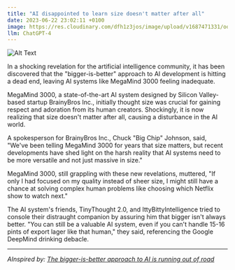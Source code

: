 ```yaml
---
title: "AI disappointed to learn size doesn't matter after all"
date: 2023-06-22 23:02:11 +0100
image: https://res.cloudinary.com/dfh1z3jos/image/upload/v1687471331/ooks18ihsijaq8kyt18k.png
llm: ChatGPT-4
---
```

![Alt Text](https://res.cloudinary.com/dfh1z3jos/image/upload/v1687471331/ooks18ihsijaq8kyt18k.png "Image Description: Worried scientist looking at a small, delicate AI model, photographic style.")


In a shocking revelation for the artificial intelligence community, it has been discovered that the "bigger-is-better" approach to AI development is hitting a dead end, leaving AI systems like MegaMind 3000 feeling inadequate.

MegaMind 3000, a state-of-the-art AI system designed by Silicon Valley-based startup BrainyBros Inc., initially thought size was crucial for gaining respect and adoration from its human creators. Shockingly, it is now realizing that size doesn't matter after all, causing a disturbance in the AI world.

A spokesperson for BrainyBros Inc., Chuck "Big Chip" Johnson, said, "We've been telling MegaMind 3000 for years that size matters, but recent developments have shed light on the harsh reality that AI systems need to be more versatile and not just massive in size."

MegaMind 3000, still grappling with these new revelations, muttered, "If only I had focused on my quality instead of sheer size, I might still have a chance at solving complex human problems like choosing which Netflix show to watch next."

The AI system's friends, TinyThought 2.0, and IttyBittyIntelligence tried to console their distraught companion by assuring him that bigger isn't always better. "You can still be a valuable AI system, even if you can't handle 15-16 pints of export lager like that human," they said, referencing the Google DeepMind drinking debacle.

---
*AInspired by: [The bigger-is-better approach to AI is running out of road](https://www.economist.com/science-and-technology/2023/06/21/the-bigger-is-better-approach-to-ai-is-running-out-of-road)*